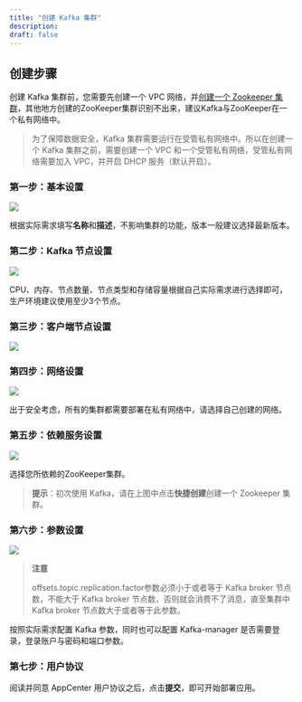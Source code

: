 ```yaml
---
title: "创建 Kafka 集群"
description: 
draft: false
---
```


## 创建步骤

创建 Kafka 集群前，您需要先创建一个 VPC 网络，并[创建一个 Zookeeper 集群](/bigdata/zookeeper/quickstart/create_cluster/)，其他地方创建的ZooKeeper集群识别不出来，建议Kafka与ZooKeeper在一个私有网络中。

> 为了保障数据安全，Kafka 集群需要运行在受管私有网络中。所以在创建一个 Kafka 集群之前，需要创建一个 VPC 和一个受管私有网络，受管私有网络需要加入 VPC，并开启 DHCP 服务（默认开启）。

### 第一步：基本设置

![](../../_images/base_setup.png)

根据实际需求填写**名称**和**描述**，不影响集群的功能，版本一般建议选择最新版本。

<!-- **多可用区域**将节点分散部署在不同区，可用性高；**单可用区域**将节点部署在同一个区，网络延迟最低。

> **注意**：只有选择部署在『region』为**北京3区**时，才可以选择部署方式。如果您选择『多可用区部署』，则集群所有节点将分散部署在当前region中的所有zone；反之，如果选择『单可用区部署』，则集群所有节点将部署在当前region中的某一个zone 中。 -->

### 第二步：Kafka 节点设置

![](../../_images/kafka_node.png)

CPU、内存、节点数量、节点类型和存储容量根据自己实际需求进行选择即可，生产环境建议使用至少3个节点。

### 第三步：客户端节点设置

![](../../_images/client_node.png)


### 第四步：网络设置

![](../../_images/network_setup.png)

出于安全考虑，所有的集群都需要部署在私有网络中，请选择自己创建的网络。

### 第五步：依赖服务设置

![](../../_images/dependence_service.png)

选择您所依赖的ZooKeeper集群。

> **提示**：初次使用 Kafka，请在上图中点击**快捷创建**创建一个 Zookeeper 集群。

### 第六步：参数设置

![](../../_images/sevice_parameter.png)

> **注意**
>
>offsets.topic.replication.factor参数必须小于或者等于 Kafka broker 节点数，不能大于 Kafka broker 节点数，否则就会消费不了消息，直至集群中 Kafka broker 节点数大于或者等于此参数。

按照实际需求配置 Kafka 参数，同时也可以配置 Kafka-manager 是否需要登录，登录账户与密码和端口参数。

### 第七步：用户协议

阅读并同意 AppCenter 用户协议之后，点击**提交**，即可开始部署应用。
